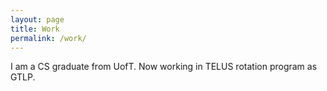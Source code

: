 ```yaml
---
layout: page
title: Work
permalink: /work/
---
```

I am a CS graduate from UofT. Now working in TELUS rotation program as GTLP.

<!-- 
## TELUS

# GTLP-Enterprise Data Engineering                           
1. Deploy 2 YAMLs to create data pipelines for the business users in roaming usage project

2. Develop airflow, dataflow and 122 YAMLs for ETL process, from salesforce to GCP BigQuery then to Oracle database, to reduce the informatica license cost.

3. Create  query, API and API consumer documentation for BCP project -->
